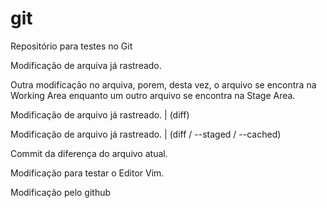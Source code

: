 # git
Repositório para testes no Git

Modificação de arquiva já rastreado.

Outra modificação no arquiva, porem, desta vez, o arquivo se encontra na Working Area
enquanto um outro arquivo se encontra na Stage Area.

Modificação de arquivo já rastreado. | (diff)

Modificação de arquivo já rastreado. | (diff / --staged / --cached)

Commit da diferença do arquivo atual.

Modificação para testar o Editor Vim.

Modificação pelo github
